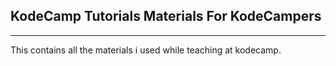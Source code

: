 ## KodeCamp Tutorials Materials For KodeCampers 
<hr>

This contains all the materials i used while teaching at kodecamp.
